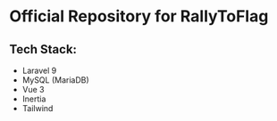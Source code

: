 # Official Repository for RallyToFlag

## Tech Stack:
- Laravel 9
- MySQL (MariaDB)
- Vue 3
- Inertia
- Tailwind
